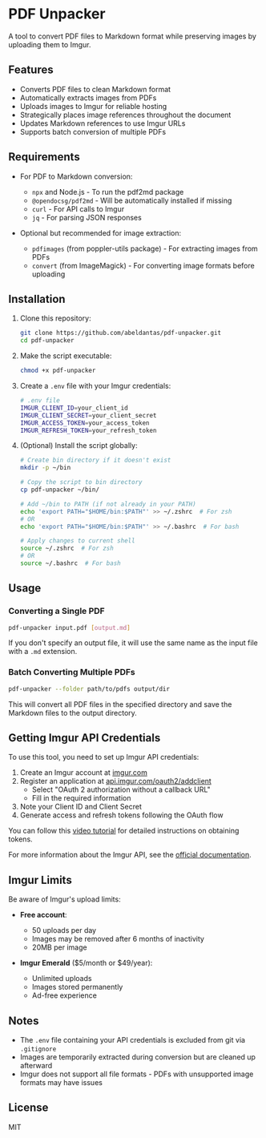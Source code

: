 # PDF Unpacker

A tool to convert PDF files to Markdown format while preserving images by uploading them to Imgur.

## Features

- Converts PDF files to clean Markdown format
- Automatically extracts images from PDFs
- Uploads images to Imgur for reliable hosting
- Strategically places image references throughout the document
- Updates Markdown references to use Imgur URLs
- Supports batch conversion of multiple PDFs

## Requirements

- For PDF to Markdown conversion:
  - `npx` and Node.js - To run the pdf2md package
  - `@opendocsg/pdf2md` - Will be automatically installed if missing
  - `curl` - For API calls to Imgur
  - `jq` - For parsing JSON responses

- Optional but recommended for image extraction:
  - `pdfimages` (from poppler-utils package) - For extracting images from PDFs
  - `convert` (from ImageMagick) - For converting image formats before uploading

## Installation

1. Clone this repository:
   ```bash
   git clone https://github.com/abeldantas/pdf-unpacker.git
   cd pdf-unpacker
   ```

2. Make the script executable:
   ```bash
   chmod +x pdf-unpacker
   ```

3. Create a `.env` file with your Imgur credentials:
   ```bash
   # .env file
   IMGUR_CLIENT_ID=your_client_id
   IMGUR_CLIENT_SECRET=your_client_secret
   IMGUR_ACCESS_TOKEN=your_access_token
   IMGUR_REFRESH_TOKEN=your_refresh_token
   ```

4. (Optional) Install the script globally:
   ```bash
   # Create bin directory if it doesn't exist
   mkdir -p ~/bin
   
   # Copy the script to bin directory
   cp pdf-unpacker ~/bin/
   
   # Add ~/bin to PATH (if not already in your PATH)
   echo 'export PATH="$HOME/bin:$PATH"' >> ~/.zshrc  # For zsh
   # OR
   echo 'export PATH="$HOME/bin:$PATH"' >> ~/.bashrc  # For bash
   
   # Apply changes to current shell
   source ~/.zshrc  # For zsh
   # OR
   source ~/.bashrc  # For bash
   ```

## Usage

### Converting a Single PDF

```bash
pdf-unpacker input.pdf [output.md]
```

If you don't specify an output file, it will use the same name as the input file with a `.md` extension.

### Batch Converting Multiple PDFs

```bash
pdf-unpacker --folder path/to/pdfs output/dir
```

This will convert all PDF files in the specified directory and save the Markdown files to the output directory.

## Getting Imgur API Credentials

To use this tool, you need to set up Imgur API credentials:

1. Create an Imgur account at [imgur.com](https://imgur.com/)
2. Register an application at [api.imgur.com/oauth2/addclient](https://api.imgur.com/oauth2/addclient)
   - Select "OAuth 2 authorization without a callback URL"
   - Fill in the required information
3. Note your Client ID and Client Secret
4. Generate access and refresh tokens following the OAuth flow

You can follow this [video tutorial](https://www.youtube.com/watch?v=anfNgyplDjI&t=73s) for detailed instructions on obtaining tokens.

For more information about the Imgur API, see the [official documentation](https://apidocs.imgur.com/).

## Imgur Limits

Be aware of Imgur's upload limits:

- **Free account**: 
  - 50 uploads per day
  - Images may be removed after 6 months of inactivity
  - 20MB per image

- **Imgur Emerald** ($5/month or $49/year):
  - Unlimited uploads
  - Images stored permanently
  - Ad-free experience

## Notes

- The `.env` file containing your API credentials is excluded from git via `.gitignore`
- Images are temporarily extracted during conversion but are cleaned up afterward
- Imgur does not support all file formats - PDFs with unsupported image formats may have issues

## License

MIT